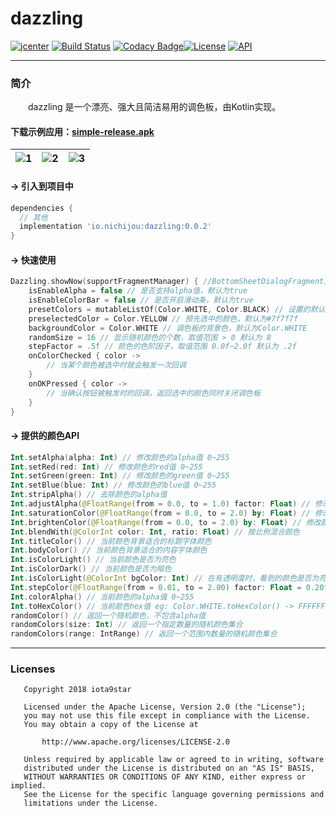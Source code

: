 # dazzling
[![jcenter](https://api.bintray.com/packages/iota9star/nichijou/dazzling/images/download.svg)](https://bintray.com/iota9star/nichijou/dazzling/_latestVersion) [![Build Status](https://travis-ci.org/iota9star/dazzling-android-kt.svg?branch=master)](https://travis-ci.org/iota9star/dazzling-android-kt) [![Codacy Badge](https://api.codacy.com/project/badge/Grade/8a916e4e09e04bea8bc7a3b439e673ed)](https://www.codacy.com/app/iota9star/dazzling-android-kt?utm_source=github.com&amp;utm_medium=referral&amp;utm_content=iota9star/dazzling-android-kt&amp;utm_campaign=Badge_Grade)[![License](https://img.shields.io/hexpm/l/plug.svg)](https://www.apache.org/licenses/LICENSE-2.0.html) [![API](https://img.shields.io/badge/API-16%2B-green.svg?style=flat)](https://android-arsenal.com/api?level=16)

----
### 简介
&emsp;&emsp;dazzling 是一个漂亮、强大且简洁易用的调色板，由Kotlin实现。
#### 下载示例应用：[simple-release.apk](https://github.com/iota9star/dazzling-android-kt/raw/master/simple/release/simple-release.apk "simple-release.apk")
| ![1](https://github.com/iota9star/dazzling-android-kt/blob/master/simple/release/1.png "1") | ![2](https://github.com/iota9star/dazzling-android-kt/blob/master/simple/release/2.png "2") | ![3](https://github.com/iota9star/dazzling-android-kt/blob/master/simple/release/3.png "3") |
| :------: | :------: | :------: |
#### -> 引入到项目中
``` gradle
dependencies {
  // 其他
  implementation 'io.nichijou:dazzling:0.0.2'
}
```
#### -> 快速使用
``` kotlin
Dazzling.showNow(supportFragmentManager) { //BottomSheetDialogFragment对应的三个show方法
    isEnableAlpha = false // 是否支持alpha值，默认为true
    isEnableColorBar = false // 是否开启滑动条，默认为true
    presetColors = mutableListOf(Color.WHITE, Color.BLACK) // 设置的默认颜色，默认显示随机色
    preselectedColor = Color.YELLOW // 预先选中的颜色，默认为#7f7f7f
    backgroundColor = Color.WHITE // 调色板的背景色，默认为Color.WHITE
    randomSize = 16 // 显示随机颜色的个数，取值范围 > 0 默认为 8
    stepFactor = .5f // 颜色的色阶因子，取值范围 0.0f~2.0f 默认为 .2f
    onColorChecked { color ->
        // 当某个颜色被选中时就会触发一次回调
    }
    onOKPressed { color ->
        // 当确认按钮被触发时的回调，返回选中的颜色同时关闭调色板
    }
}
```
#### -> 提供的颜色API
``` kotlin
Int.setAlpha(alpha: Int) // 修改颜色的alpha值 0~255
Int.setRed(red: Int) // 修改颜色的red值 0~255
Int.setGreen(green: Int) // 修改颜色的green值 0~255
Int.setBlue(blue: Int) // 修改颜色的blue值 0~255
Int.stripAlpha() // 去除颜色的alpha值
Int.adjustAlpha(@FloatRange(from = 0.0, to = 1.0) factor: Float) // 修改颜色的alpha值 0.0~1.0
Int.saturationColor(@FloatRange(from = 0.0, to = 2.0) by: Float) // 修改颜色的饱和度
Int.brightenColor(@FloatRange(from = 0.0, to = 2.0) by: Float) // 修改颜色的亮度
Int.blendWith(@ColorInt color: Int, ratio: Float) // 按比例混合颜色
Int.titleColor() // 当前颜色背景适合的标题字体颜色
Int.bodyColor() // 当前颜色背景适合的内容字体颜色
Int.isColorLight() // 当前颜色是否为亮色
Int.isColorDark() // 当前颜色是否为暗色
Int.isColorLight(@ColorInt bgColor: Int) // 在有透明度时，看到的颜色是否为亮色
Int.stepColor(@FloatRange(from = 0.01, to = 2.00) factor: Float = 0.20f) // 返回颜色的色阶 0.01~2.00
Int.colorAlpha() // 当前颜色的alpha值 0~255
Int.toHexColor() // 当前颜色hex值 eg: Color.WHITE.toHexColor() -> FFFFFFFF
randomColor() // 返回一个随机颜色，不包含alpha值
randomColors(size: Int) // 返回一个指定数量的随机颜色集合
randomColors(range: IntRange) // 返回一个范围内数量的随机颜色集合
```
----
### Licenses
``` plain
   Copyright 2018 iota9star

   Licensed under the Apache License, Version 2.0 (the "License");
   you may not use this file except in compliance with the License.
   You may obtain a copy of the License at

       http://www.apache.org/licenses/LICENSE-2.0

   Unless required by applicable law or agreed to in writing, software
   distributed under the License is distributed on an "AS IS" BASIS,
   WITHOUT WARRANTIES OR CONDITIONS OF ANY KIND, either express or implied.
   See the License for the specific language governing permissions and
   limitations under the License.
```